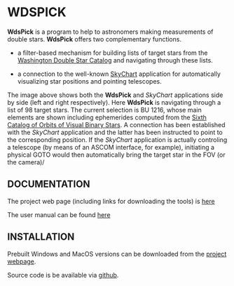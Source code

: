 WDSPICK 
====

**WdsPick** is a program to help to astronomers making measurements of double stars.  **WdsPick** offers two
complementary functions.

* a filter-based mechanism for building lists of target stars from the
[Washington Double Star Catalog](http://ad.usno.navy.mil/wds) and navigating through these lists.

* a connection to the well-known [SkyChart](https://www.ap-i.net/skychart/start?id=en/start)
application for automatically visualizing star positions and pointing telescopes.

The image above shows both the **WdsPick** and _SkyChart_ applications side by side (left and right
respectively). Here **WdsPick** is navigating through a list of 98 target stars. The current
selection is BU 1216, whose main elements are shown including ephemerides computed from the [Sixth
Catalog of Orbits of Visual Binary Stars](http://ad.usno.navy.mil/wds/orb6.html).  A connection has
been established with the _SkyChart_ application and the latter has been instructed to point to the
corresponding position. If the _SkyChart_ application is actually controling a telescope (by means of
an ASCOM interface, for example), initiating a physical GOTO would then automatically bring the
target star in the FOV (or the camera)/

DOCUMENTATION
-------------

The project web page (including links for downloading the tools) is 
[here](http://www.astrosurf.com/legalet/Astro/WdsPIck.html)

The user manual can be found
[here](http://www.astrosurf.com/legalet/software/wdspick/WdsPick-manual.pdf)

INSTALLATION
------------

Prebuilt Windows and MacOS versions can be downloaded from the [project webpage](http://www.astrosurf.com/legalet/Astro/WdsPIck.html).

Source code is be available via [github](https://github.com/jserot/wdspick).
